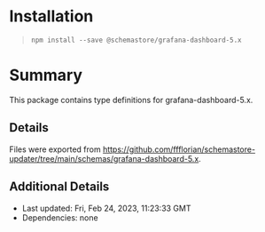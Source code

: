 # Installation
> `npm install --save @schemastore/grafana-dashboard-5.x`

# Summary
This package contains type definitions for grafana-dashboard-5.x.

## Details
Files were exported from https://github.com/ffflorian/schemastore-updater/tree/main/schemas/grafana-dashboard-5.x.

## Additional Details
* Last updated: Fri, Feb 24, 2023, 11:23:33 GMT
* Dependencies: none
